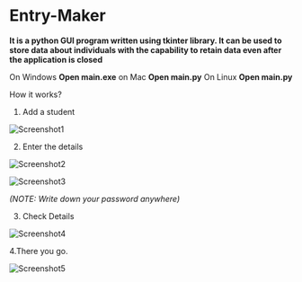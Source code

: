 # Entry-Maker
**It is a python GUI program written using tkinter library. It can be used to store data about individuals with the capability to retain data even after the application is closed**

On Windows **Open main.exe** 
on Mac **Open main.py**
On Linux **Open main.py**

How it works?

1. Add a student

![Screenshot1](https://ik.imagekit.io/garimaworks999/Github/Entry_Maker/Screenshot01_lF8XJeOEy.png)

2. Enter the details

![Screenshot2](https://ik.imagekit.io/garimaworks999/Github/Entry_Maker/Screenshot02_LreP8E-uxU.png)

![Screenshot3](https://ik.imagekit.io/garimaworks999/Github/Entry_Maker/Screenshot03_4dwffWsaL6.png)

*(NOTE: Write down your password anywhere)*

3. Check Details

![Screenshot4](https://ik.imagekit.io/garimaworks999/Github/Entry_Maker/Screenshot04_JZQclqix-H.png)

4.There you go.

![Screenshot5](https://ik.imagekit.io/garimaworks999/Github/Entry_Maker/Screenshot05_m6ZgCACeCL.png)
